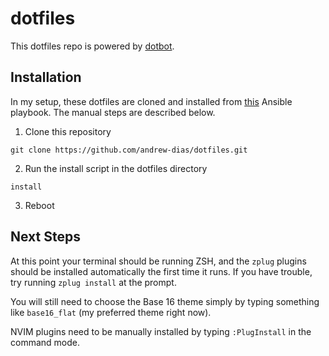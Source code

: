 # dotfiles

This dotfiles repo is powered by [dotbot](https://git.io/dotbot).

## Installation

In my setup, these dotfiles are cloned and installed from [this](https://github.com/andrew-dias/dev-machine-playbook) Ansible playbook. The manual steps are described below.

1. Clone this repository

  ```shell
  git clone https://github.com/andrew-dias/dotfiles.git
  ```
2. Run the install script in the dotfiles directory

  ```shell
  install
  ```
3. Reboot

## Next Steps

At this point your terminal should be running ZSH, and the `zplug` plugins should be installed automatically the first time it runs.  If you have trouble, try running `zplug install` at the prompt.

You will still need to choose the Base 16 theme simply by typing something like `base16_flat` (my preferred theme right now).

NVIM plugins need to be manually installed by typing `:PlugInstall` in the command mode.

